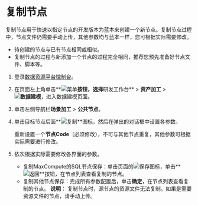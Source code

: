 # 复制节点

复制节点用于快速以指定节点的开发版本为蓝本来创建一个新节点。复制节点过程中，节点文件仍需要手动上传，其他参数均与蓝本一样，您可根据实际需要修改。

-   待创建的节点与已有节点相同或相似。
-   复制节点的过程与新添加一个节点的过程完全相同，推荐您预先准备好节点文件、脚本等。

1.  登录[数据资源平台控制台](https://dataq.console.aliyun.com)。

2.  在页面左上角单击**![菜单](https://static-aliyun-doc.oss-accelerate.aliyuncs.com/assets/img/zh-CN/6504337061/p188771.png)**按钮，选择**研发工作台** \> **资产加工** \> **![数据建模](https://static-aliyun-doc.oss-accelerate.aliyuncs.com/assets/img/zh-CN/7366900161/p208211.png)**，进入数据建模页面。

3.  单击左侧导航栏**场景加工** \> **公共节点**。

4.  单击目标节点后面**![复制](https://static-aliyun-doc.oss-accelerate.aliyuncs.com/assets/img/zh-CN/3743117951/p44167.png)**图标，然后在弹出的对话框中设置各参数。

    重新设置一个**节点Code**（必须修改），不可与其他节点重复，其他参数可根据实际需要进行修改。

5.  依次根据实际需要修改各界面的参数。

    -   复制MaxCompute的SQL节点保存：单击页面的![保存](https://static-aliyun-doc.oss-accelerate.aliyuncs.com/assets/img/zh-CN/9192530161/p210291.png)图标，单击**![返回](https://static-aliyun-doc.oss-accelerate.aliyuncs.com/assets/img/zh-CN/9192530161/p210294.png)**按钮，在节点列表查看复制的节点。
    -   复制其他节点保存：完成所有参数配置后，单击**确定**，在节点列表查看复制的节点。
    **说明：** 复制节点时，源节点的资源文件无法复制。如果是需要资源文件的节点，请手动上传。


